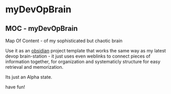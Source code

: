 # myDevOpBrain
## MOC - myDevOpBrain
Map Of Content - of my sophisticated but chaotic brain

Use it as an [obsidian](https://obsidian.md) project template that works the same way as my latest devop brain-station - it just uses even weblinks
to connect pieces of information together, for organization and systematicly structure for easy retrieval and memorization.

Its just an Alpha state.

have fun!

